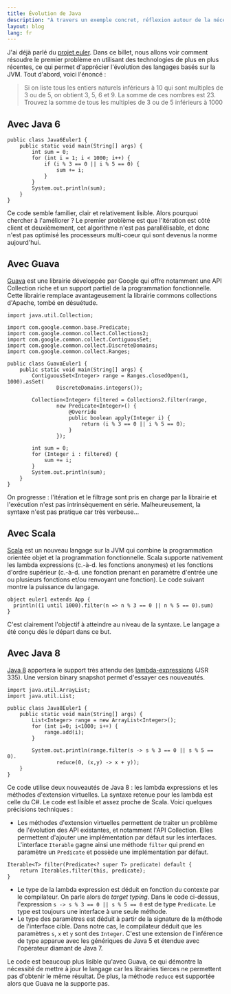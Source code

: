 ```yaml
---
title: Évolution de Java
description: "À travers un exemple concret, réflexion autour de la nécessaire évolution de Java vers la programmation fonctionnelle. Au menu : Guava, Java 8 et Scala"
layout: blog
lang: fr
---
```

J'ai déjà parlé du [projet euler](librairie-mathematiques.html). Dans ce billet, nous allons voir
comment résoudre le premier problème en utilisant des technologies de plus en plus récentes, ce qui
permet d'apprécier l'évolution des langages basés sur la JVM. Tout d'abord, voici l'énoncé :

> Si on liste tous les entiers naturels inférieurs à 10 qui sont multiples de 3 ou de 5, on obtient
> 3, 5, 6 et 9. La somme de ces nombres est 23. Trouvez la somme de tous les multiples de 3 ou de 5
> inférieurs à 1000

## Avec Java 6

```
public class Java6Euler1 {
    public static void main(String[] args) {
        int sum = 0;
        for (int i = 1; i < 1000; i++) {
            if (i % 3 == 0 || i % 5 == 0) {
                sum += i;
            }
        }
        System.out.println(sum);
    }
}
```

Ce code semble familier, clair et relativement lisible. Alors pourquoi chercher à l'améliorer ? Le
premier problème est que l'itération est côté client et deuxièmement, cet algorithme n'est pas
parallélisable, et donc n'est pas optimisé les processeurs multi-coeur qui sont devenus la norme
aujourd'hui.

## Avec Guava

[Guava](https://github.com/google/guava) est une librairie développée par Google qui offre
notamment une API Collection riche et un support partiel de la programmation fonctionnelle. Cette
librairie remplace avantageusement la librairie commons collections d'Apache, tombé en désuétude.

```
import java.util.Collection;

import com.google.common.base.Predicate;
import com.google.common.collect.Collections2;
import com.google.common.collect.ContiguousSet;
import com.google.common.collect.DiscreteDomains;
import com.google.common.collect.Ranges;

public class GuavaEuler1 {
    public static void main(String[] args) {
        ContiguousSet<Integer> range = Ranges.closedOpen(1, 1000).asSet(
                DiscreteDomains.integers());

        Collection<Integer> filtered = Collections2.filter(range,
                new Predicate<Integer>() {
                    @Override
                    public boolean apply(Integer i) {
                        return (i % 3 == 0 || i % 5 == 0);
                    }
                });

        int sum = 0;
        for (Integer i : filtered) {
            sum += i;
        }
        System.out.println(sum);
    }
}
```

On progresse : l'itération et le filtrage sont pris en charge par la librairie et l'exécution n'est
pas intrinsèquement en série. Malheureusement, la syntaxe n'est pas pratique car très verbeuse…

## Avec Scala

[Scala](http://www.scala-lang.org/) est un nouveau langage sur la JVM qui combine la programmation
orientée objet et la programmation fonctionnelle. Scala supporte nativement les lambda expressions
(c.-à-d. les fonctions anonymes) et les fonctions d'ordre supérieur (c.-à-d. une fonction prenant en
paramètre d'entrée une ou plusieurs fonctions et/ou renvoyant une fonction). Le code suivant montre
la puissance du langage.

```
object euler1 extends App {
  println((1 until 1000).filter(n => n % 3 == 0 || n % 5 == 0).sum)
}
```

C'est clairement l'objectif à atteindre au niveau de la syntaxe. Le langage a été conçu dés le
départ dans ce but.

## Avec Java 8

[Java 8](http://openjdk.java.net/projects/jdk8/) apportera le support très attendu des
[lambda-expressions](http://openjdk.java.net/projects/lambda/) (JSR 335). Une version binary
snapshot permet d'essayer ces nouveautés.

```
import java.util.ArrayList;
import java.util.List;

public class Java8Euler1 {
    public static void main(String[] args) {
        List<Integer> range = new ArrayList<Integer>();
        for (int i=0; i<1000; i++) {
            range.add(i);
        }
        
        System.out.println(range.filter(s -> s % 3 == 0 || s % 5 == 0).
                reduce(0, (x,y) -> x + y));
    }
}
```

Ce code utilise deux nouveautés de Java 8 : les lambda expressions et les méthodes d'extension
virtuelles. La syntaxe retenue pour les lambda est celle du C\#. Le code est lisible et assez proche
de Scala. Voici quelques précisions techniques :

-   Les méthodes d'extension virtuelles permettent de traiter un problème de l'évolution des API
    existantes, et notamment l'API Collection. Elles permettent d'ajouter une implémentation par
    défaut sur les interfaces. L'interface `Iterable` gagne ainsi une méthode `filter` qui prend en
    paramètre un `Predicate` et possède une implémentation par défaut.

```
Iterable<T> filter(Predicate<? super T> predicate) default {
    return Iterables.filter(this, predicate);
}
```

-   Le type de la lambda expression est déduit en fonction du contexte par le compilateur. On parle
    alors de *target typing*. Dans le code ci-dessus, l'expression `s -> s % 3 == 0 || s % 5 == 0`
    est de type `Predicate`. Le type est toujours une interface à une seule méthode.
-   Le type des paramètres est déduit à partir de la signature de la méthode de l'interface cible.
    Dans notre cas, le compilateur déduit que les paramètres `s`, `x` et `y` sont des `Integer`.
    C'est une extension de l'inférence de type apparue avec les génériques de Java 5 et étendue avec
    l'opérateur diamant de Java 7.

Le code est beaucoup plus lisible qu'avec Guava, ce qui démontre la nécessité de mettre à jour le
langage car les librairies tierces ne permettent pas d'obtenir le même résultat. De plus, la méthode
`reduce` est supportée alors que Guava ne la supporte pas.
